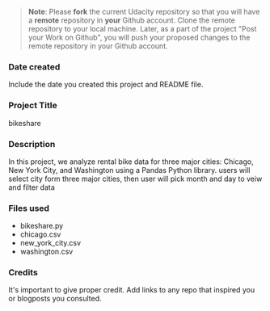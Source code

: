 >**Note**: Please **fork** the current Udacity repository so that you will have a **remote** repository in **your** Github account. Clone the remote repository to your local machine. Later, as a part of the project "Post your Work on Github", you will push your proposed changes to the remote repository in your Github account.

### Date created
Include the date you created this project and README file.

### Project Title
bikeshare

### Description
In this project, we analyze rental bike data for three major cities: Chicago, New York City, and Washington using a Pandas Python library.
 users will select city form three major cities, then user will pick month and day to veiw and filter data


### Files used
- bikeshare.py 
- chicago.csv
- new_york_city.csv 
- washington.csv


### Credits
It's important to give proper credit. Add links to any repo that inspired you or blogposts you consulted.

